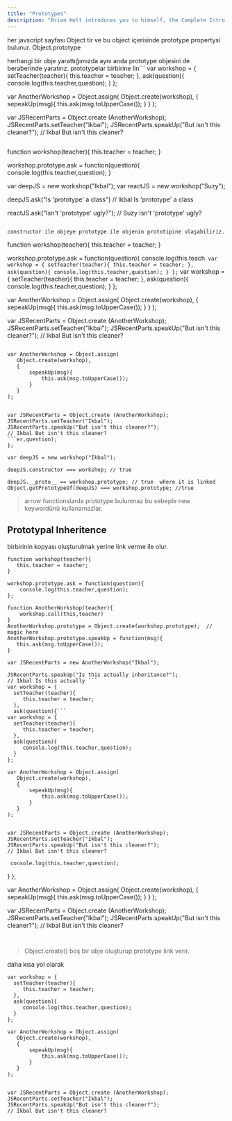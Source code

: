 ```yaml
---
title: "Prototypes"
description: "Brian Holt introduces you to himself, the Complete Intro to React version 6, and what you can expect to learn"
---
```


her javscript sayfası Object tir ve bu object içerisinde prototype propertysi bulunur.
Object.prototype

herhangi bir obje yarattığımızda aynı anda prototype objesini de beraberinde yaratırız. prototypelar birbirine lin```
var workshop = {
setTeacher(teacher){
this.teacher = teacher;
},
ask(question){
console.log(this.teacher,question);
}
};

var AnotherWorkshop = Object.assign(
Object.create(workshop),
{
sepeakUp(msg){
this.ask(msg.toUpperCase());
}
}
);

var JSRecentParts = Object.create (AnotherWorkshop);
JSRecentParts.setTeacher("Ikbal");
JSRecentParts.speakUp("But isn't this cleaner?");
// Ikbal But isn't this cleaner?

```k ile bağlıdır.

```

function workshop(teacher){
this.teacher = teacher;
}

workshop.prototype.ask = function(question){
console.log(this.teacher,question);
}

var deepJS = new workshop("Ikbal");
var reactJS = new workshop("Suzy");

deepJS.ask("Is 'prototype' a class")
// Ikbal Is 'prototype' a class

reactJS.ask("Isn't 'prototype' ugly?");
// Suzy Isn't 'prototype' ugly?

```

constructor ile objeye prototype ile objenin prototipine ulaşabiliriz.

```

function workshop(teacher){
this.teacher = teacher;
}

workshop.prototype.ask = function(question){
console.log(this.teach`
var workshop = {
  setTeacher(teacher){
     this.teacher = teacher;
  },
  ask(question){
     console.log(this.teacher,question);
  }
};`
var workshop = {
setTeacher(teacher){
this.teacher = teacher;
},
ask(question){
console.log(this.teacher,question);
}
};

var AnotherWorkshop = Object.assign(
Object.create(workshop),
{
sepeakUp(msg){
this.ask(msg.toUpperCase());
}
}
);

var JSRecentParts = Object.create (AnotherWorkshop);
JSRecentParts.setTeacher("Ikbal");
JSRecentParts.speakUp("But isn't this cleaner?");
// Ikbal But isn't this cleaner?

````

var AnotherWorkshop = Object.assign(
   Object.create(workshop),
   {
       sepeakUp(msg){
           this.ask(msg.toUpperCase());
       }
   }
);


var JSRecentParts = Object.create (AnotherWorkshop);
JSRecentParts.setTeacher("Ikbal");
JSRecentParts.speakUp("But isn't this cleaner?");
// Ikbal But isn't this cleaner?
```er,question);
};

var deepJS = new workshop("Ikbal");

deepJS.constructor === workshop; // true

deepJS.__proto__ == workshop.prototype; // true  where it is linked
Object.getPrototypeOf(deepJS) === workshop.prototype; //true

````

> arrow functionslarda prototype bulunmaz bu sebeple new keywordünü kullanamazlar.

## Prototypal Inheritence

birbirinin kopyası oluşturulmak yerine link verme ile olur.

````
function workshop(teacher){
   this.teacher = teacher;
}

workshop.prototype.ask = function(question){
    console.log(this.teacher,question);
};

function AnotherWorkshop(teacher){
    workshop.call(this,teacher)
}
AnotherWorkshop.prototype = Object.create(workshop.prototype);  // magic here
AnotherWorkshop.prototype.speakUp = function(msg){
   this.ask(msg.toUpperCase());
}

var JSRecentParts = new AnotherWorkshop("Ikbal");

JSRecentParts.speakUp("Is this actually inheritance?");
// Ikbal Is this actually ```
var workshop = {
  setTeacher(teacher){
     this.teacher = teacher;
  },
  ask(question){```
var workshop = {
  setTeacher(teacher){
     this.teacher = teacher;
  },
  ask(question){
     console.log(this.teacher,question);
  }
};

var AnotherWorkshop = Object.assign(
   Object.create(workshop),
   {
       sepeakUp(msg){
           this.ask(msg.toUpperCase());
       }
   }
);


var JSRecentParts = Object.create (AnotherWorkshop);
JSRecentParts.setTeacher("Ikbal");
JSRecentParts.speakUp("But isn't this cleaner?");
// Ikbal But isn't this cleaner?
````

     console.log(this.teacher,question);

}
};

var AnotherWorkshop = Object.assign(
Object.create(workshop),
{
sepeakUp(msg){
this.ask(msg.toUpperCase());
}
}
);

var JSRecentParts = Object.create (AnotherWorkshop);
JSRecentParts.setTeacher("Ikbal");
JSRecentParts.speakUp("But isn't this cleaner?");
// Ikbal But isn't this cleaner?

```inheritence?


```

> Object.create() boş bir obje oluşturup prototype link verir.

daha kısa yol olarak

```
var workshop = {
  setTeacher(teacher){
     this.teacher = teacher;
  },
  ask(question){
     console.log(this.teacher,question);
  }
};

var AnotherWorkshop = Object.assign(
   Object.create(workshop),
   {
       sepeakUp(msg){
           this.ask(msg.toUpperCase());
       }
   }
);


var JSRecentParts = Object.create (AnotherWorkshop);
JSRecentParts.setTeacher("Ikbal");
JSRecentParts.speakUp("But isn't this cleaner?");
// Ikbal But isn't this cleaner?
```

